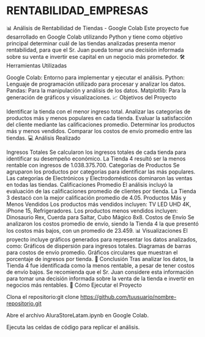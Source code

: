 # RENTABILIDAD_EMPRESAS
📊 Análisis de Rentabilidad de Tiendas - Google Colab Este proyecto fue desarrollado en Google Colab utilizando Python y tiene como objetivo principal determinar cuál de las tiendas analizadas presenta menor rentabilidad, para que el Sr. Juan pueda tomar una decisión informada sobre su venta e invertir ese capital en un negocio más prometedor. 🛠️ Herramientas Utilizadas

Google Colab: Entorno para implementar y ejecutar el análisis.
Python: Lenguaje de programación utilizado para procesar y analizar los datos.
Pandas: Para la manipulación y análisis de los datos.
Matplotlib: Para la generación de gráficos y visualizaciones.
📈 Objetivos del Proyecto

Identificar la tienda con el menor ingreso total.
Analizar las categorías de productos más y menos populares en cada tienda.
Evaluar la satisfacción del cliente mediante las calificaciones promedio.
Determinar los productos más y menos vendidos.
Comparar los costos de envío promedio entre las tiendas.
💻 Análisis Realizado

Ingresos Totales Se calcularon los ingresos totales de cada tienda para identificar su desempeño económico. La Tienda 4 resultó ser la menos rentable con ingresos de 1.038.375.700.
Categorías de Productos Se agruparon los productos por categorías para identificar las más populares. Las categorías de Electrónicos y Electrodomésticos dominaron las ventas en todas las tiendas.
Calificaciones Promedio El análisis incluyó la evaluación de las calificaciones promedio de clientes por tienda. La Tienda 3 destacó con la mejor calificación promedio de 4.05.
Productos Más y Menos Vendidos
Los productos más vendidos incluyen: TV LED UHD 4K, iPhone 15, Refrigeradores.
Los productos menos vendidos incluyen: Dinosaurio Rex, Cuerda para Saltar, Cubo Mágico 8x8.
Costos de Envío Se analizaron los costos promedio de envío, siendo la Tienda 4 la que presentó los costos más bajos, con un promedio de 23.459. 📊 Visualizaciones El proyecto incluye gráficos generados para representar los datos analizados, como:
Gráficos de dispersión para ingresos totales.
Diagramas de barras para costos de envío promedio.
Gráficos circulares que muestran el porcentaje de ingresos por tienda.
🤔 Conclusión Tras analizar los datos, la Tienda 4 fue identificada como la menos rentable, a pesar de tener costos de envío bajos. Se recomienda que el Sr. Juan considere esta información para tomar una decisión informada sobre la venta de la tienda e invertir en negocios más rentables. 🚀 Cómo Ejecutar el Proyecto

Clona el repositorio:git clone https://github.com/tuusuario/nombre-repositorio.git

Abre el archivo AluraStoreLatam.ipynb en Google Colab.

Ejecuta las celdas de código para replicar el análisis.
